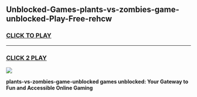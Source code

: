
## Unblocked-Games-plants-vs-zombies-game-unblocked-Play-Free-rehcw
<h3>
<a href="https://premium76.site?title=plants-vs-zombies-game-unblocked&ref=23A">CLICK TO PLAY</a></h3>
<hr>

<h3>
<a href="https://premium76.site?title=plants-vs-zombies-game-unblocked&ref=23A">CLICK 2 PLAY</a>
  
</h3>

<a href="https://premium76.site?title=plants-vs-zombies-game-unblocked&ref=23A"><img src="https://clearcache.store/games.png"></a>


**plants-vs-zombies-game-unblocked games unblocked: Your Gateway to Fun and Accessible Online Gaming**
